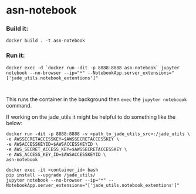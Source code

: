 # asn-notebook

### Build it:

`docker build . -t asn-notebook`

### Run it:

```
docker exec -d `docker run -dit -p 8888:8888 asn-notebook` jupyter notebook --no-browser --ip="*" --NotebookApp.server_extensions="['jade_utils.notebook_extentions']"



```

This runs the container in the background then `exec` the `jupyter noteboook` command.


If working on the jade_utils it might be helpful to do something like the below:

```
docker run -dit -p 8888:8888 -v <path_to_jade_utils_src>:/jade_utils \
-e AWSSECRETACCESSKEY=$AWSSECRETACCESSKEY \
-e AWSACCESSKEYID=$AWSACCESSKEYID \
-e AWS_SECRET_ACCESS_KEY=$AWSSECRETACCESSKEY \
-e AWS_ACCESS_KEY_ID=$AWSACCESSKEYID \
asn-notebook

docker exec -it <container_id> bash
pip install --upgrade /jade_utils/
jupyter notebook --no-browser --ip="*" --NotebookApp.server_extensions="['jade_utils.notebook_extentions']"
```
